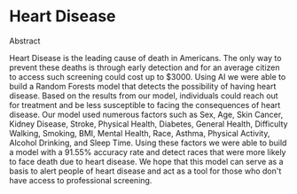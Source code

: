 # Heart Disease
Abstract

Heart Disease is the leading cause of death in Americans. The only way to prevent these deaths is through early detection and for an average citizen to access such screening could cost up to $3000. Using AI we were able to build a Random Forests model that detects the possibility of having heart disease. Based on the results from our model, individuals could reach out for treatment and be less susceptible to facing the consequences of heart disease. Our model used numerous factors such as Sex, Age, Skin Cancer, Kidney Disease, Stroke, Physical Health, Diabetes, General Health, Difficulty Walking, Smoking, BMI, Mental Health, Race, Asthma, Physical Activity, Alcohol Drinking, and Sleep Time. Using these factors we were able to build a model with a 91.55% accuracy rate and detect races that were more likely to face death due to heart disease. We hope that this model can serve as a basis to alert people of heart disease and act as a tool for those who don't have access to professional screening. 
